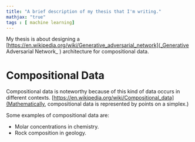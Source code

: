 ```yaml
---
title: "A brief description of my thesis that I'm writing."
mathjax: "true"
tags : [ machine learning]
---
```


My thesis is about designing a [https://en.wikipedia.org/wiki/Generative_adversarial_network](_Generative Adversarial Network_ ) architecture for compositional data. 

# Compositional Data

Compositional data is noteworthy because of this kind of data occurs in different contexts. [https://en.wikipedia.org/wiki/Compositional_data](Mathematically, compositional data is represented by points on a simplex.)

Some examples of compositional data are:

+ Molar concentrations in chemistry. 
+ Rock composition in geology.